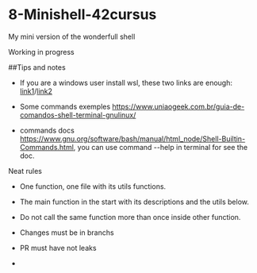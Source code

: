 # 8-Minishell-42cursus
My mini version of the wonderfull shell

Working in progress

##Tips and notes
 - If you are a windows user install wsl, these two links are enough: [link1](https://www.youtube.com/watch?v=o1_E4PBl30s)/[link2](https://www.youtube.com/watch?v=Adnx9ujC_Xk)

 - Some commands exemples https://www.uniaogeek.com.br/guia-de-comandos-shell-terminal-gnulinux/

 - commands docs https://www.gnu.org/software/bash/manual/html_node/Shell-Builtin-Commands.html, you can use command --help in terminal for see the doc.

 Neat rules

 - One function, one file with its utils functions.
 - The main function in the start with its descriptions and the utils below.
 - Do not call the same function more than once inside other function.

 - Changes must be in branchs
 - PR must have not leaks
 - 
